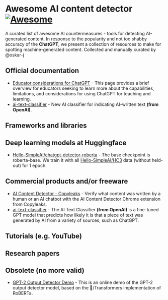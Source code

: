 # Awesome AI content detector [![Awesome](https://cdn.rawgit.com/sindresorhus/awesome/d7305f38d29fed78fa85652e3a63e154dd8e8829/media/badge.svg)](https://github.com/sindresorhus/awesome)

A curated list of awesome AI countermeasures - tools for detecting AI-generated content. In response to the popularity and not too shabby accuracy of the  **ChatGPT**, we present a collection of resources to make for spotting machine-generated content. Collected and manually curated by @oskar-j

## Official documentation

* [Educator considerations for ChatGPT](https://platform.openai.com/docs/chatgpt-education) - This page provides a brief overview for educators seeking to learn more about the capabilities, limitations, and considerations for using ChatGPT for teaching and learning. 
* [ai-text-classifier](https://openai.com/blog/new-ai-classifier-for-indicating-ai-written-text/) - New AI classifier for indicating AI-written text **(from OpenAI)**.

## Frameworks and libraries

## Deep learning models at Huggingface

* [Hello-SimpleAI/chatgpt-detector-roberta](https://huggingface.co/Hello-SimpleAI/chatgpt-detector-roberta) - The base checkpoint is roberta-base. We train it with all [Hello-SimpleAI/HC3](https://huggingface.co/datasets/Hello-SimpleAI/HC3) data (without held-out) for 1 epoch.

## Commercial products and/or freeware

* [AI Content Detector - Copyleaks](https://chrome.google.com/webstore/detail/ai-content-detector-copyl/gplcmncpklkdjiccbknjjkoidpgkcakd) - Verify what content was written by a human or an AI chatbot with the AI Content Detector Chrome extension from Copyleaks.
* [ai-text-classifier](https://platform.openai.com/ai-text-classifier) - The AI Text Classifier **(from OpenAI)** is a fine-tuned GPT model that predicts how likely it is that a piece of text was generated by AI from a variety of sources, such as ChatGPT.

## Tutorials (e.g. YouTube)

## Research papers

## Obsolete (no more valid)

* [GPT-2 Output Detector Demo](https://openai-openai-detector.hf.space/) - This is an online demo of the GPT-2 output detector model, based on the 🤗/Transformers implementation of RoBERTa.
